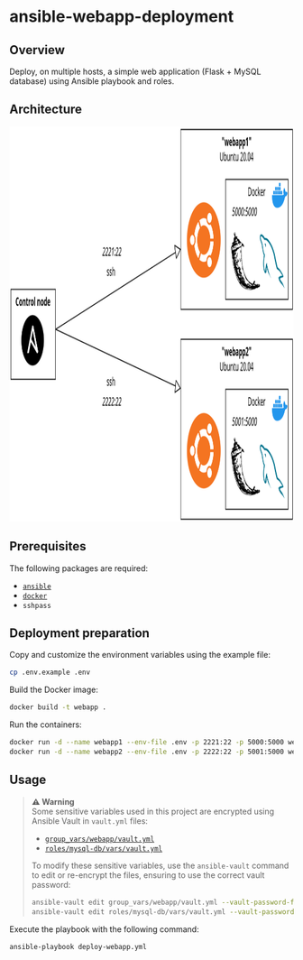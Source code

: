 # ansible-webapp-deployment

## Overview

Deploy, on multiple hosts, a simple web application (Flask + MySQL database) using Ansible playbook and roles.

## Architecture

<div align="center">
    <img src="assets/img/diagram-ansible-webapp-deployment.png" alt="diagram-ansible-webapp-deployment" width="700" height="700"/>
</div>

## Prerequisites

The following packages are required:

- [`ansible`](https://docs.ansible.com/ansible/latest/installation_guide/index.html)
- [`docker`](https://docs.docker.com/engine/install/)
- `sshpass`

## Deployment preparation

Copy and customize the environment variables using the example file:

```bash
cp .env.example .env
```

Build the Docker image:

```bash
docker build -t webapp .
```

Run the containers:

```bash
docker run -d --name webapp1 --env-file .env -p 2221:22 -p 5000:5000 webapp
docker run -d --name webapp2 --env-file .env -p 2222:22 -p 5001:5000 webapp
```

## Usage

> **⚠️ Warning**  
> Some sensitive variables used in this project are encrypted using Ansible Vault in `vault.yml` files:  
> - [`group_vars/webapp/vault.yml`](https://github.com/avirgos/ansible-webapp-deployment/blob/master/group_vars/webapp/vault.yml)  
> - [`roles/mysql-db/vars/vault.yml`](https://github.com/avirgos/ansible-webapp-deployment/blob/master/roles/mysql-db/vars/vault.yml)  
>  
> To modify these sensitive variables, use the `ansible-vault` command to edit or re-encrypt the files, ensuring to use the correct vault password:
> ```bash
> ansible-vault edit group_vars/webapp/vault.yml --vault-password-file .vault_pass.txt
> ansible-vault edit roles/mysql-db/vars/vault.yml --vault-password-file .vault_pass.txt
> ```

Execute the playbook with the following command:

```bash
ansible-playbook deploy-webapp.yml
```